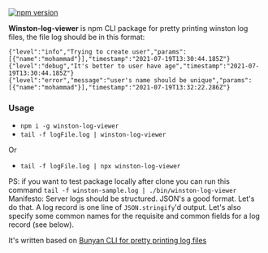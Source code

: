 [![npm version](https://img.shields.io/npm/v/winston-log-viewer.svg?style=flat)](https://www.npmjs.com/package/winston-log-viewer)

**Winston-log-viewer** is npm CLI package for pretty printing winston log files, the file log should be in this format:
```
{"level":"info","Trying to create user","params":[{"name":"mohammad"}],"timestamp":"2021-07-19T13:30:44.185Z"}
{"level":"debug","It's better to user have age","timestamp":"2021-07-19T13:30:44.185Z"}
{"level":"error","message":"user's name should be unique","params":[{"name":"mohammad"}],"timestamp":"2021-07-19T13:32:22.286Z"}
```

### Usage
* `npm i -g winston-log-viewer`
* `tail -f logFile.log | winston-log-viewer`

Or

* `tail -f logFile.log | npx winston-log-viewer`

PS: if you want to test package locally after clone you can run this command `tail -f winston-sample.log | ./bin/winston-log-viewer`
Manifesto: Server logs should be structured. JSON's a good format. Let's do
that. A log record is one line of `JSON.stringify`'d output. Let's also
specify some common names for the requisite and common fields for a log
record (see below).

It's written based on [Bunyan CLI for pretty printing log files](https://github.com/trentm/node-bunyan/blob/master/bin/bunyan)


